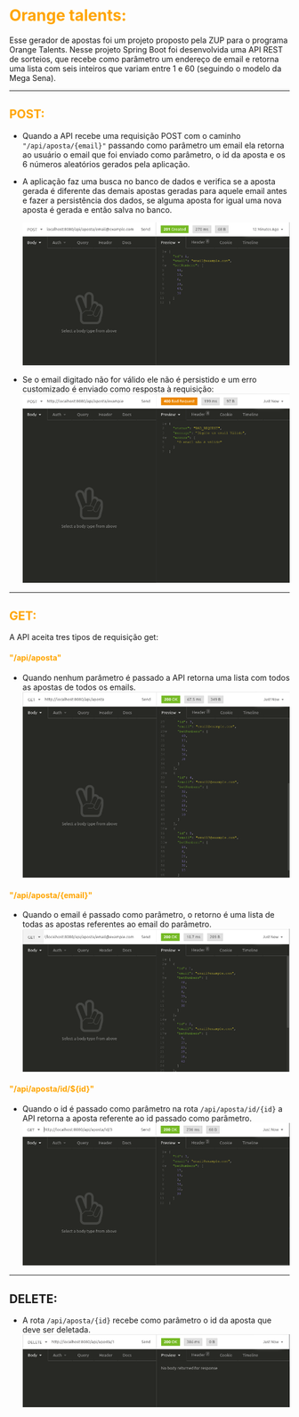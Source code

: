 <h1 style="color:orange;"> Orange talents: </h1>

Esse gerador de apostas foi um projeto proposto pela ZUP para o programa Orange Talents.
Nesse projeto Spring Boot foi desenvolvida uma API REST de sorteios, que recebe como parâmetro um endereço de email e retorna uma lista com seis inteiros que variam entre 1 e 60 (seguindo o modelo da Mega Sena).

<hr>

<h2 style="color:orange;"> POST: </h2>

- Quando a API recebe uma requisição POST com o caminho `"/api/aposta/{email}"` passando como parâmetro um email ela retorna ao usuário o email que foi enviado como parâmetro, o id da aposta e os 6 números aleatórios gerados pela aplicação.
- A aplicação faz uma busca no banco de dados e verifica se a aposta gerada é diferente das demais apostas geradas para aquele email antes e fazer a persistência dos dados, se alguma aposta for igual uma nova aposta é gerada e então salva no banco.

  ![](./README/POST.png)

- Se o email digitado não for válido ele não é persistido e um erro customizado é enviado como resposta à requisição:
![](./README/ERROR.png)
<hr>

<h2 style="color:orange;"> GET: </h2>

A API aceita tres tipos de requisição get:

<h4 style="color:orange;"> "/api/aposta" </h4>

- Quando nenhum parâmetro é passado a API retorna uma lista com todos as apostas de todos os emails.
  ![](./README/GETALL.png)

<h4 style="color:orange;"> "/api/aposta/{email}" </h4>

- Quando o email é passado como parâmetro, o retorno é uma lista de todas as apostas referentes ao email do parâmetro.
  ![](./README/GET.png)

<h4 style="color:orange;"> "/api/aposta/id/${id}" </h4>

- Quando o id é passado como parâmetro na rota `/api/aposta/id/{id}` a API retorna a aposta referente ao id passado como parâmetro.
![](./README/GETID.png)
<hr>

## DELETE:

- A rota `/api/aposta/{id}` recebe como parâmetro o id da aposta que deve ser deletada.
  ![](./README/DELETE.png)
